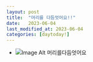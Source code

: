 ```yaml
---
layout: post
title:  "머리를 다듬엇어요!!"
date:   2023-06-04
last_modified_at: 2023-06-04
categories: [daytoday!]
---
```


- ![Image Alt 머리를다듬엇어요](https://raw.githubusercontent.com/whoisrealminjueun/whoisrealminjueun.github.io/master/_posts/assets/images/64a6c787340eb423a050daa0_KakaoTalk_20230706_223750404_05.webp)
